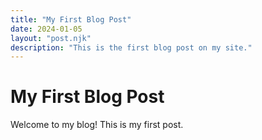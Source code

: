 ```yaml
---
title: "My First Blog Post"
date: 2024-01-05
layout: "post.njk"
description: "This is the first blog post on my site."
---
```


# My First Blog Post

Welcome to my blog! This is my first post.
